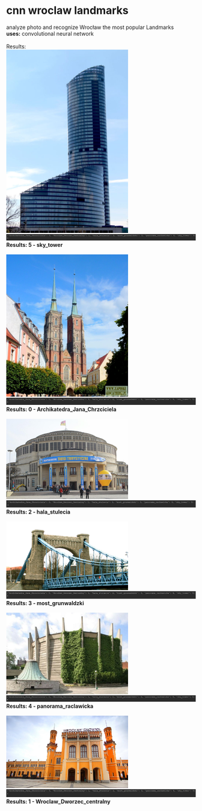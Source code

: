  # cnn wroclaw landmarks

analyze photo and recognize Wrocław the most popular Landmarks <br />
**uses:** convolutional neural network
<br /><br />
Results:<br />
<img src="skytower.jpg" width="324">
![alt text](r_skytower.JPG)
<br />
**Results: 5 - sky_tower**
<br /><br />
<img src="Archikatedra_Jana_Chrzciciela.jpg" width="324">
![alt text](r_archikatedra_jana_chrzcicela.JPG)
<br />
**Results: 0 - Archikatedra_Jana_Chrzciciela**
<br /><br />
<img src="hala_stulecia.jpg" width="324">
![alt text](r_hala_stulecia.JPG)
<br />
**Results: 2 - hala_stulecia**
<br /><br />
<img src="most_grunwaldzki.jpg" width="324">
![alt text](r_most_grunwaldzki.JPG)
<br />
**Results: 3 - most_grunwaldzki**
<br /><br />
<img src="panorama_raclawicka.jpg" width="324">
![alt text](r_panorama_raclawicka.JPG)
<br />
**Results: 4 - panorama_raclawicka**
<br /><br />
<img src="pkp.jpg" width="324">
![alt text](r_pkp.JPG)
<br />
**Results: 1 - Wroclaw_Dworzec_centralny**